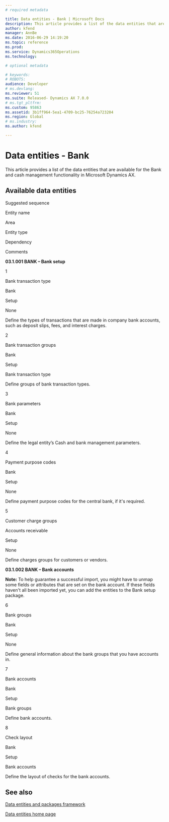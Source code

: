 ```yaml
---
# required metadata

title: Data entities - Bank | Microsoft Docs
description: This article provides a list of the data entities that are available for the Bank and cash management functionality in Microsoft Dynamics AX.
author: kfend
manager: AnnBe
ms.date: 2016-06-29 14:19:20
ms.topic: reference
ms.prod: 
ms.service: Dynamics365Operations
ms.technology: 

# optional metadata

# keywords: 
# ROBOTS: 
audience: Developer
# ms.devlang: 
ms.reviewer: 51
ms.suite: Released- Dynamics AX 7.0.0
# ms.tgt_pltfrm: 
ms.custom: 95863
ms.assetid: 3b1ff964-5ea1-4709-bc25-76254a723204
ms.region: Global
# ms.industry: 
ms.author: kfend

---
```


# Data entities - Bank

This article provides a list of the data entities that are available for the Bank and cash management functionality in Microsoft Dynamics AX.

Available data entities
-----------------------

Suggested sequence

Entity name

Area

Entity type

Dependency

Comments

**03.1.001 BANK – Bank setup**

1

Bank transaction type

Bank

Setup

None

Define the types of transactions that are made in company bank accounts, such as deposit slips, fees, and interest charges.

2

Bank transaction groups

Bank

Setup

Bank transaction type

Define groups of bank transaction types.

3

Bank parameters

Bank

Setup

None

Define the legal entity’s Cash and bank management parameters.

4

Payment purpose codes

Bank

Setup

None

Define payment purpose codes for the central bank, if it's required.

5

Customer charge groups

Accounts receivable

Setup

None

Define charges groups for customers or vendors.

**03.1.002 BANK – Bank accounts**

**Note:** To help guarantee a successful import, you might have to unmap some fields or attributes that are set on the bank account. If these fields haven't all been imported yet, you can add the entities to the Bank setup package.

6

Bank groups

Bank

Setup

None

Define general information about the bank groups that you have accounts in.

7

Bank accounts

Bank

Setup

Bank groups

Define bank accounts.

8

Check layout

Bank

Setup

Bank accounts

Define the layout of checks for the bank accounts.

See also
--------

[Data entities and packages framework](https://docs.microsoft.com/en-us/dynamics365/operations/dev-itpro/data-entities/using-data-entities-and-data-packages)

[Data entities home page](https://docs.microsoft.com/en-us/dynamics365/operations/dev-itpro/data-entities/data-entities-home-page)

